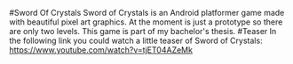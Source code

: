 #Sword Of Crystals
Sword of Crystals is an Android platformer game made with beautiful pixel art graphics. At the moment is just a prototype so there are only two levels. This game is part of my bachelor's thesis.
#Teaser
In the following link you could watch a little teaser of Sword of Crystals: https://www.youtube.com/watch?v=tjET04AZeMk
